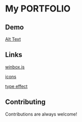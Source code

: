 # My PORTFOLIO

## Demo

[Alt Text](https://media.giphy.com/media/vFKqnCdLPNOKc/giphy.gif)







  
## Links
[winbox.js](https://github.com/nextapps-de/winbox)

[icons](https://icons8.com )

[type effect](https://readme-typing-svg.herokuapp.com/demo/)
  
## Contributing

Contributions are always welcome!



